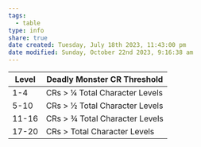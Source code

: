```yaml
---
tags:
  - table
type: info
share: true
date created: Tuesday, July 18th 2023, 11:43:00 pm
date modified: Sunday, October 22nd 2023, 9:16:38 am
---
```



| Level | Deadly Monster CR Threshold    |
|-------|--------------------------------|
| 1-4   | CRs > ¼ Total Character Levels |
| 5-10  | CRs > ½ Total Character Levels |
| 11-16 | CRs > ¾ Total Character Levels |
| 17-20 | CRs > Total Character Levels   |

 
 
 
